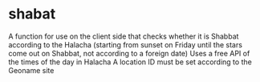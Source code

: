 # shabat
A function for use on the client side that checks whether it is Shabbat according to the Halacha (starting from sunset on Friday until the stars come out on Shabbat, not according to a foreign date)
Uses a free API of the times of the day in Halacha
A location ID must be set according to the Geoname site
